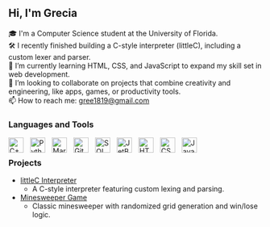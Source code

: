 ## Hi, I'm Grecia

🎓 I'm a Computer Science student at the University of Florida. <br/>
🛠️ I recently finished building a C-style interpreter (littleC), including a custom lexer and parser.<br/>
🌱 I’m currently learning HTML, CSS, and JavaScript to expand my skill set in web development.<br/>
🤝 I’m looking to collaborate on projects that combine creativity and engineering, like apps, games, or productivity tools.<br/>
📫 How to reach me: [gree1819@gmail.com](mailto:gree1819@gmail.com)<br/>

### Languages and Tools
<img align="left" alt="C++" width="30px" style="padding-right:10px;" src="https://cdn.jsdelivr.net/gh/devicons/devicon/icons/cplusplus/cplusplus-original.svg" />
<img align="left" alt="Python" width="30px" style="padding-right:10px;" src="https://cdn.jsdelivr.net/gh/devicons/devicon/icons/python/python-plain.svg" />
<img align="left" alt="MariaDB" width="30px" style="padding-right:10px;" src="https://cdn.jsdelivr.net/gh/devicons/devicon/icons/mariadb/mariadb-original.svg" />
<img align="left" alt="GitHub" width="30px" style="padding-right:10px;" src="https://cdn.jsdelivr.net/gh/devicons/devicon/icons/github/github-original.svg" />
<img align="left" alt="SQL" width="30px" style="padding-right:10px;" src="https://cdn.jsdelivr.net/gh/devicons/devicon/icons/mysql/mysql-original.svg" />
<img align="left" alt="JetBrains" width="30px" style="padding-right:10px;" src="https://cdn.jsdelivr.net/gh/devicons/devicon/icons/jetbrains/jetbrains-original.svg" />
<img align="left" alt="HTML" width="30px" style="padding-right:10px;" src="https://cdn.jsdelivr.net/gh/devicons/devicon/icons/html5/html5-plain.svg" />
<img align="left" alt="CSS" width="30px" style="padding-right:10px;" src="https://cdn.jsdelivr.net/gh/devicons/devicon/icons/css3/css3-plain.svg" />
<img align="left" alt="JavaScript" width="30px" style="padding-right:10px;" src="https://cdn.jsdelivr.net/gh/devicons/devicon/icons/javascript/javascript-plain.svg" />
<br />

### Projects
- [littleC Interpreter](https://github.com/gocando/littlec-interpreter)
   - A C-style interpreter featuring custom lexing and parsing.
- [Minesweeper Game](https://github.com/gocando/minesweeper-game)
   - Classic minesweeper with randomized grid generation and win/lose logic.


<!--
**gocando/gocando** is a ✨ _special_ ✨ repository because its `README.md` (this file) appears on your GitHub profile.
